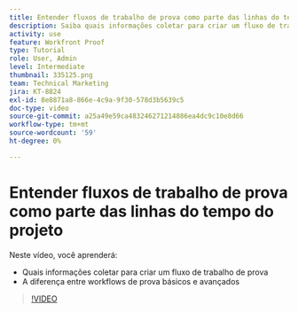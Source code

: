 ```yaml
---
title: Entender fluxos de trabalho de prova como parte das linhas do tempo do projeto
description: Saiba quais informações coletar para criar um fluxo de trabalho de prova e a diferença entre fluxos de trabalho de prova básicos e avançados no [!DNL  Workfront].
activity: use
feature: Workfront Proof
type: Tutorial
role: User, Admin
level: Intermediate
thumbnail: 335125.png
team: Technical Marketing
jira: KT-8824
exl-id: 8e8871a8-866e-4c9a-9f30-578d3b5639c5
doc-type: video
source-git-commit: a25a49e59ca483246271214886ea4dc9c10e8d66
workflow-type: tm+mt
source-wordcount: '59'
ht-degree: 0%

---
```


# Entender fluxos de trabalho de prova como parte das linhas do tempo do projeto

Neste vídeo, você aprenderá:

* Quais informações coletar para criar um fluxo de trabalho de prova
* A diferença entre workflows de prova básicos e avançados

>[!VIDEO](https://video.tv.adobe.com/v/335125/?quality=12&learn=on)



